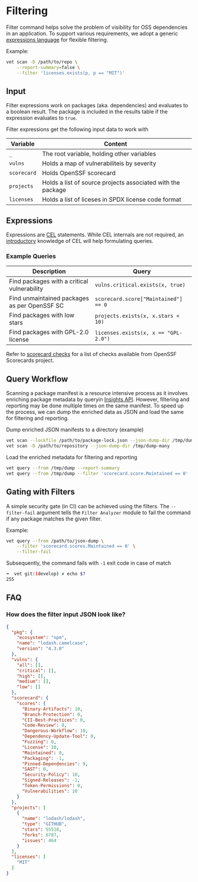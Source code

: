 # Filtering

Filter command helps solve the problem of visibility for OSS dependencies in an
application. To support various requirements, we adopt a generic [expressions
language](https://github.com/google/cel-spec) for flexible filtering.

Example:

```bash
vet scan -D /path/to/repo \
    --report-summary=false \
    --filter 'licenses.exists(p, p == "MIT")'
```

## Input

Filter expressions work on packages (aka. dependencies) and evaluates to
a boolean result. The package is included in the results table if the
expression evaluates to `true`.

Filter expressions get the following input data to work with

| Variable    | Content                                                     |
|-------------|-------------------------------------------------------------|
| `_`         | The root variable, holding other variables                  |
| `vulns`     | Holds a map of vulnerabiliteis by severity                  |
| `scorecard` | Holds OpenSSF scorecard                                     |
| `projects`  | Holds a list of source projects associated with the package |
| `licenses`  | Holds a list of liceses in SPDX license code format         |


## Expressions

Expressions are [CEL](https://github.com/google/cel-spec) statements. While
CEL internals are not required, an [introductory](https://github.com/google/cel-spec/blob/master/doc/intro.md)
knowledge of CEL will help formulating queries.

### Example Queries

| Description                                  | Query                                 |
|----------------------------------------------|---------------------------------------|
| Find packages with a critical vulnerability  | `vulns.critical.exists(x, true)`      |
| Find unmaintained packages as per OpenSSF SC | `scorecard.score["Maintained"] == 0` |
| Find packages with low stars                 | `projects.exists(x, x.stars < 10)`    |
| Find packages with GPL-2.0 license           | `licenses.exists(x, x == "GPL-2.0")`

Refer to [scorecard checks](https://github.com/ossf/scorecard#checks-1) for
a list of checks available from OpenSSF Scorecards project.

## Query Workflow

Scanning a package manifest is a resource intensive process as it involves
enriching package metadata by queryin [Insights API](https://safedep.io/docs/concepts/raya-data-platform-overview).
However, filtering and reporting may be done multiple times on the same
manifest. To speed up the process, we can dump the enriched data as JSON and
load the same for filtering and reporting.

Dump enriched JSON manifests to a directory (example)

```bash
vet scan --lockfile /path/to/package-lock.json --json-dump-dir /tmp/dump
vet scan -D /path/to/repository --json-dump-dir /tmp/dump-many
```

Load the enriched metadata for filtering and reporting

```bash
vet query --from /tmp/dump --report-summary
vet query --from /tmp/dump --filter 'scorecard.score.Maintained == 0'
```

## Gating with Filters

A simple security gate (in CI) can be achieved using the filters. The
`--filter-fail` argument tells the `Filter Analyzer` module to fail the command
if any package matches the given filter.

Example:

```bash
vet query --from /path/to/json-dump \
    --filter 'scorecard.scores.Maintained == 0' \
    --filter-fail
```

Subsequently, the command fails with `-1` exit code in case of match

```bash
➜  vet git:(develop) ✗ echo $?
255
```

## FAQ

### How does the filter input JSON look like?

```json
{
  "pkg": {
    "ecosystem": "npm",
    "name": "lodash.camelcase",
    "version": "4.3.0"
  },
  "vulns": {
    "all": [],
    "critical": [],
    "high": [],
    "medium": [],
    "low": []
  },
  "scorecard": {
    "scores": {
      "Binary-Artifacts": 10,
      "Branch-Protection": 0,
      "CII-Best-Practices": 0,
      "Code-Review": 8,
      "Dangerous-Workflow": 10,
      "Dependency-Update-Tool": 0,
      "Fuzzing": 0,
      "License": 10,
      "Maintained": 0,
      "Packaging": -1,
      "Pinned-Dependencies": 9,
      "SAST": 0,
      "Security-Policy": 10,
      "Signed-Releases": -1,
      "Token-Permissions": 0,
      "Vulnerabilities": 10
    }
  },
  "projects": [
    {
      "name": "lodash/lodash",
      "type": "GITHUB",
      "stars": 55518,
      "forks": 6787,
      "issues": 464
    }
  ],
  "licenses": [
    "MIT"
  ]
}
```
